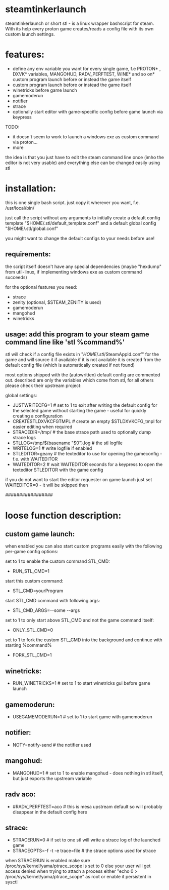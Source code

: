 # steamtinkerlaunch

steamtinkerlaunch or short stl - is a linux wrapper bashscript for steam.
With its help every proton game creates/reads a config file with its own custom launch settings.

# features:

* define any env variable you want for every single game, f.e PROTON* , DXVK* variables, MANGOHUD, RADV_PERFTEST, WINE* and so on* custom program launch before or instead the game itself
* custom program launch before or instead the game itself
* winetricks before game launch
* gamemoderun
* notifier
* strace
* optionally start editor with game-specific config before game launch via keypress

TODO:
* it doesn't seem to work to launch a windows exe as custom command via proton...
* more

the idea is that you just have to edit the steam command line once (imho the editor is not very usable)
and everything else can be changed easily using stl

# installation: 
this is one single bash script. just copy it wherever you want, f.e. /usr/local/bin/

just call the script without any arguments
to initially create a default config template
"$HOME/.stl/default_template.conf"
and a default global config
"$HOME/.stl/global.conf"


you might want to change the default configs to your needs before use!

requirements:
--------------
the script itself doesn't have any special dependencies 
(maybe "hexdump" from util-linux, if implementing windows exe as custom command succeeds)

for the optional features you need:
- strace
- zenity (optional, $STEAM_ZENITY is used)
- gamemoderun
- mangohud
- winetricks

usage: add this program to your steam game command line like 'stl %command%'
-----------------------------------

stl will check if a config file exists in "$HOME/.stl/$SteamAppId.conf" for the game and will source it if available
if it is not available it is created from the default config file (which is automatically created if not found)

most options shipped with the (autowritten) default config are commented out.
described are only the variables which come from stl, for all others please check their upstream project:

global settings:

* JUSTWRITECFG=1 							# set to 1 to exit after writing the default config for the selected game without starting the game - useful for quickly creating a configuration
* CREATESTLDXVKCFGTMPL						# create an empty $STLDXVKCFG_tmpl for easier editing when required
* STRACEDIR=/tmp/ 							# the base strace path used to optionally dump strace logs
* STLLOG=/tmp/$(basename "$0").log			# the stl logfile
* WRITELOG=1								# write logfile if enabled
* STLEDITOR=geany							# the texteditor to use for opening the gameconfig - f.e. with WAITEDITOR
* WAITEDITOR=2								# wait WAITEDITOR seconds for a keypress to open the texteditor STLEDITOR with the game config

if you do not want to start the editor requester on game launch just set WAITEDITOR=0 - it will be skipped then

#################

# loose function description:

custom game launch:
---------------------
when enabled you can also start custom programs easily with the following per-game config options:

set to 1 to enable the custom command STL_CMD:
* RUN_STL_CMD=1

start this custom command:
* STL_CMD=yourProgram

start STL_CMD command with following args:
* STL_CMD_ARGS=--some --args

set to 1 to only start above STL_CMD and not the game command itself:
* ONLY_STL_CMD=0

set to 1 to fork the custom STL_CMD into the background and continue with starting %command%
* FORK_STL_CMD=1

winetricks:
------------
* RUN_WINETRICKS=1							# set to 1 to start winetricks gui before game launch

gamemoderun:
-------------
* USEGAMEMODERUN=1							# set to 1 to start game with gamemoderun

notifier:
-----------
* NOTY=notify-send							# the notifier used

mangohud:
----------

* MANGOHUD=1								# set to 1 to enable mangohud - does nothing in stl itself, but just exports the upstream variable

radv aco:
----------
* #RADV_PERFTEST=aco						# this is mesa upstream default so will probably disappear in the default config here

strace:
----------
* STRACERUN=0 								# if set to one stl will write a strace log of the launched game
* STRACEOPTS=-f -t -e trace=file			# the strace options used for strace

when STRACERUN is enabled make sure
/proc/sys/kernel/yama/ptrace_scope is set to 0
else your user will get access denied when trying to attach a process
either "echo 0 > /proc/sys/kernel/yama/ptrace_scope" as root or enable it persistent in sysctl

